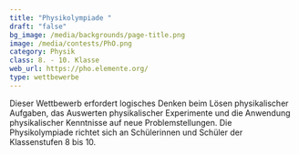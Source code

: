 ```yaml
---
title: "Physikolympiade "
draft: "false"
bg_image: /media/backgrounds/page-title.png
image: /media/contests/PhO.png
category: Physik
class: 8. - 10. Klasse
web_url: https://pho.elemente.org/
type: wettbewerbe
---
```

Dieser Wettbewerb erfordert logisches Denken beim Lösen physikalischer Aufgaben, das Auswerten physikalischer Experimente und die Anwendung physikalischer Kenntnisse auf neue Problemstellungen. Die Physikolympiade richtet sich an Schülerinnen und Schüler der Klassenstufen 8 bis 10.
